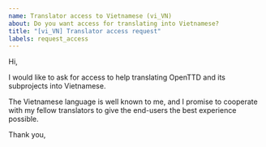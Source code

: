 ```yaml
---
name: Translator access to Vietnamese (vi_VN)
about: Do you want access for translating into Vietnamese?
title: "[vi_VN] Translator access request"
labels: request_access
---
```


<!-- translator: vi_VN -->
<!-- Please do not edit the header of this template. If you have something to add, do this at the end. -->

Hi,

I would like to ask for access to help translating OpenTTD and its subprojects into Vietnamese.

The Vietnamese language is well known to me, and I promise to cooperate with my fellow translators to give the end-users the best experience possible.

<!-- DO NOT modify anything above this line; feel free to add a personal touch below this line -->

Thank you,

